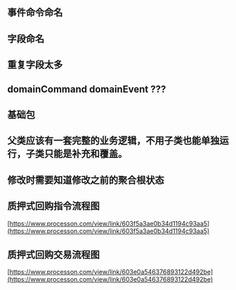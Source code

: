 ## 事件命令命名
## 字段命名

## 重复字段太多
## domainCommand domainEvent ???
## 基础包

## 父类应该有一套完整的业务逻辑，不用子类也能单独运行，子类只能是补充和覆盖。


## 修改时需要知道修改之前的聚合根状态

## 质押式回购指令流程图

[https://www.processon.com/view/link/603f5a3ae0b34d1194c93aa5](https://www.processon.com/view/link/603f5a3ae0b34d1194c93aa5)

## 质押式回购交易流程图

[https://www.processon.com/view/link/603e0a546376893122d492be](https://www.processon.com/view/link/603e0a546376893122d492be)
